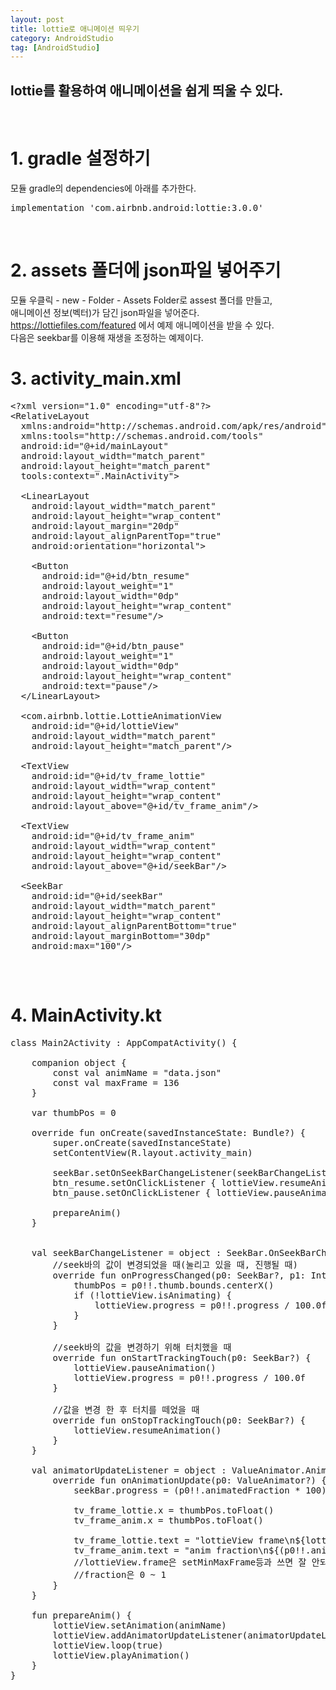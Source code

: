 ```yaml
---
layout: post
title: lottie로 애니메이션 띄우기
category: AndroidStudio
tag: [AndroidStudio]
---
```


## lottie를 활용하여 애니메이션을 쉽게 띄울 수 있다.
<br>

# 1. gradle 설정하기

모듈 gradle의 dependencies에 아래를 추가한다.<br>
<pre class="prettyprint">
implementation 'com.airbnb.android:lottie:3.0.0'
</pre>
<br>

# 2. assets 폴더에 json파일 넣어주기

모듈 우클릭 - new - Folder - Assets Folder로 assest 폴더를 만들고,<br>
애니메이션 정보(벡터)가 담긴 json파일을 넣어준다.<br>
https://lottiefiles.com/featured 에서 예제 애니메이션을 받을 수 있다.<br>
다음은 seekbar를 이용해 재생을 조정하는 예제이다.<br>

# 3. activity_main.xml

<pre class="prettyprint">
&lt;?xml version="1.0" encoding="utf-8"?&gt;
&lt;RelativeLayout
  xmlns:android="http://schemas.android.com/apk/res/android"
  xmlns:tools="http://schemas.android.com/tools"
  android:id="@+id/mainLayout"
  android:layout_width="match_parent"
  android:layout_height="match_parent"
  tools:context=".MainActivity"&gt;

  &lt;LinearLayout
    android:layout_width="match_parent"
    android:layout_height="wrap_content"
    android:layout_margin="20dp"
    android:layout_alignParentTop="true"
    android:orientation="horizontal"&gt;

    &lt;Button
      android:id="@+id/btn_resume"
      android:layout_weight="1"
      android:layout_width="0dp"
      android:layout_height="wrap_content"
      android:text="resume"/&gt;

    &lt;Button
      android:id="@+id/btn_pause"
      android:layout_weight="1"
      android:layout_width="0dp"
      android:layout_height="wrap_content"
      android:text="pause"/&gt;
  &lt;/LinearLayout&gt;

  &lt;com.airbnb.lottie.LottieAnimationView
    android:id="@+id/lottieView"
    android:layout_width="match_parent"
    android:layout_height="match_parent"/&gt;

  &lt;TextView
    android:id="@+id/tv_frame_lottie"
    android:layout_width="wrap_content"
    android:layout_height="wrap_content"
    android:layout_above="@+id/tv_frame_anim"/&gt;

  &lt;TextView
    android:id="@+id/tv_frame_anim"
    android:layout_width="wrap_content"
    android:layout_height="wrap_content"
    android:layout_above="@+id/seekBar"/&gt;

  &lt;SeekBar
    android:id="@+id/seekBar"
    android:layout_width="match_parent"
    android:layout_height="wrap_content"
    android:layout_alignParentBottom="true"
    android:layout_marginBottom="30dp"
    android:max="100"/&gt;
</RelativeLayout>
</pre>
<br>

# 4. MainActivity.kt

<pre class="prettyprint">
class Main2Activity : AppCompatActivity() {

    companion object {
        const val animName = "data.json"
        const val maxFrame = 136
    }

    var thumbPos = 0

    override fun onCreate(savedInstanceState: Bundle?) {
        super.onCreate(savedInstanceState)
        setContentView(R.layout.activity_main)

        seekBar.setOnSeekBarChangeListener(seekBarChangeListener)
        btn_resume.setOnClickListener { lottieView.resumeAnimation() }
        btn_pause.setOnClickListener { lottieView.pauseAnimation() }

        prepareAnim()
    }


    val seekBarChangeListener = object : SeekBar.OnSeekBarChangeListener {
        //seek바의 값이 변경되었을 때(눌리고 있을 때, 진행될 때)
        override fun onProgressChanged(p0: SeekBar?, p1: Int, p2: Boolean) {
            thumbPos = p0!!.thumb.bounds.centerX()
            if (!lottieView.isAnimating) {
                lottieView.progress = p0!!.progress / 100.0f
            }
        }

        //seek바의 값을 변경하기 위해 터치했을 때
        override fun onStartTrackingTouch(p0: SeekBar?) {
            lottieView.pauseAnimation()
            lottieView.progress = p0!!.progress / 100.0f
        }

        //값을 변경 한 후 터치를 떼었을 때
        override fun onStopTrackingTouch(p0: SeekBar?) {
            lottieView.resumeAnimation()
        }
    }

    val animatorUpdateListener = object : ValueAnimator.AnimatorUpdateListener {
        override fun onAnimationUpdate(p0: ValueAnimator?) {
            seekBar.progress = (p0!!.animatedFraction * 100).toInt()

            tv_frame_lottie.x = thumbPos.toFloat()
            tv_frame_anim.x = thumbPos.toFloat()

            tv_frame_lottie.text = "lottieView frame\n${lottieView.frame}"
            tv_frame_anim.text = "anim fraction\n${(p0!!.animatedFraction * maxFrame).toInt()}"
            //lottieView.frame은 setMinMaxFrame등과 쓰면 잘 안되는 듯..?
            //fraction은 0 ~ 1
        }
    }

    fun prepareAnim() {
        lottieView.setAnimation(animName)
        lottieView.addAnimatorUpdateListener(animatorUpdateListener)
        lottieView.loop(true)
        lottieView.playAnimation()
    }
}
</pre>
<br>
<br>

